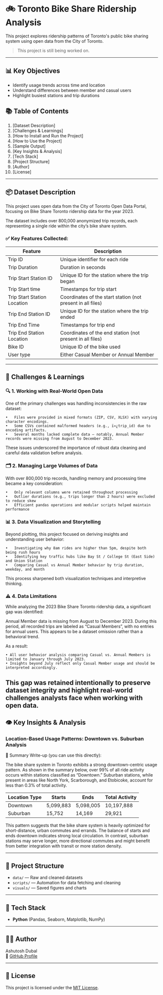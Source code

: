 # 🚲 Toronto Bike Share Ridership Analysis

This project explores ridership patterns of Toronto's public bike sharing system using open data from the City of Toronto. 

> This project is still being worked on.

---

## 📊 Key Objectives
- Identify usage trends across time and location
- Understand differences between member and casual users
- Highlight busiest stations and trip durations

## 📚 Table of Contents
1. [Dataset Description]
2. [Challenges & Learnings]
3. [How to Install and Run the Project]
4. [How to Use the Project]
5. [Sample Output]
6. [Key Insights & Analysis]
7. [Tech Stack]
8. [Project Structure]
9. [Author]
10. [License]

---

## 📦 Dataset Description

This project uses open data from the City of Toronto Open Data Portal, focusing on Bike Share Toronto ridership data for the year 2023.

The dataset includes over 800,000 anonymized trip records, each representing a single ride within the city’s bike share system.

### ✅ Key Features Collected:

| **Feature**                   | **Description**                                             |
| ----------------------------- | ----------------------------------------------------------- |
| Trip ID                       | Unique identifier for each ride                             |
| Trip Duration                 | Duration in seconds                                         |
| Trip Start Station ID         | Unique ID for the station where the trip began              |
| Trip Start time               | Timestamps for trip start                                   |
| Trip Start Station Location   | Coordinates of the start station (not present in all files) |
| Trip End Station ID           | Unique ID for the station where the trip ended              |
| Trip End Time                 | Timestamps for trip end                                     |
| Trip End Station Location     | Coordinates of the end station (not present in all files)   |
| Bike ID                       | Unique ID of the bike used                                  |
| User type                     | Either Casual Member or Annual Member                       |

---

## 🧠 Challenges & Learnings

### 🔍 1. Working with Real-World Open Data

One of the primary challenges was handling inconsistencies in the raw dataset:
	
    •	Files were provided in mixed formats (ZIP, CSV, XLSX) with varying character encodings.
	•	Some CSVs contained malformed headers (e.g., ï»¿trip_id) due to encoding artifacts.
	•	Several months lacked complete data — notably, Annual Member records were missing from August to December 2023.

These issues underscored the importance of robust data cleaning and careful data validation before analysis.

### 🗂 2. Managing Large Volumes of Data

With over 800,000 trip records, handling memory and processing time became a key consideration:
	
    •	Only relevant columns were retained throughout processing
	•	Outlier durations (e.g., trips longer than 2 hours) were excluded to reduce skew
	•	Efficient pandas operations and modular scripts helped maintain performance

### 📊 3. Data Visualization and Storytelling

Beyond plotting, this project focused on deriving insights and understanding user behavior:
	
    •	Investigating why 8am rides are higher than 5pm, despite both being rush hours
	•	Identifying key traffic hubs like Bay St / College St (East Side) and Union Station
	•	Comparing Casual vs Annual Member behavior by trip duration, weekday, and month

This process sharpened both visualization techniques and interpretive thinking.

### ⚠️ 4. Data Limitations

While analyzing the 2023 Bike Share Toronto ridership data, a significant gap was identified:

Annual Member data is missing from August to December 2023.
During this period, all recorded trips are labeled as “Casual Members”, with no entries for annual users. This appears to be a dataset omission rather than a behavioral trend.

As a result:
	
	• All user behavior analysis comparing Casual vs. Annual Members is limited to January through July 2023.
	• Insights beyond July reflect only Casual Member usage and should be interpreted accordingly.

This gap was retained intentionally to preserve dataset integrity and highlight real-world challenges analysts face when working with open data.
---

## 👁 Key Insights & Analysis

### Location-Based Usage Patterns: Downtown vs. Suburban Analysis

📄 Summary Write-up (you can use this directly):

The bike share system in Toronto exhibits a strong downtown-centric usage pattern. As shown in the summary below, over 99% of all ride activity occurs within stations classified as “Downtown.” Suburban stations, while present in areas like North York, Scarborough, and Etobicoke, account for less than 0.3% of total activity.

| **Location Type** | **Starts**  | **Ends**  | **Total Activity**|
| ----------------- | ----------- | --------- | ----------------- |
| Downtown          | 5,099,883   | 5,098,005 | 10,197,888        |
| Suburban          | 15,752      | 14,169    | 29,921            |

This pattern suggests that the bike share system is heavily optimized for short-distance, urban commutes and errands. The balance of starts and ends downtown indicates strong local circulation. In contrast, suburban stations may serve longer, more directional commutes and might benefit from better integration with transit or more station density.

---
## 📁 Project Structure
- `data/` — Raw and cleaned datasets
- `scripts/` — Automation for data fetching and cleaning
- `visuals/` — Saved figures and charts

---

## 🔧 Tech Stack

- **Python** (Pandas, Seaborn, Matplotlib, NumPy)

---

## 👨‍💻 Author

Ashutosh Dubal  
🔗 [GitHub Profile](https://github.com/Ashutosh-Dubal)

---

## 📜 License

This project is licensed under the [MIT License](https://opensource.org/licenses/MIT).

